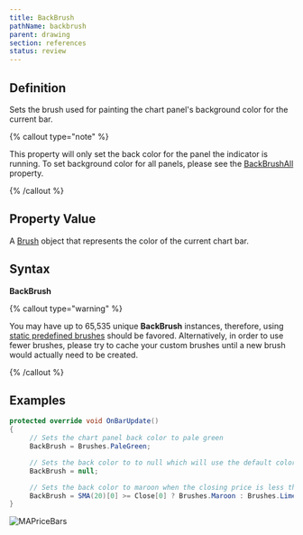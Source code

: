 ```yaml
---
title: BackBrush
pathName: backbrush
parent: drawing
section: references
status: review
---
```


## Definition

Sets the brush used for painting the chart panel's background color for the current bar.

{% callout type="note" %}

This property will only set the back color for the panel the indicator is running. To set background color for all panels, please see the [BackBrushAll](backbrushall) property.

{% /callout %}

## Property Value

A [Brush](http://msdn.microsoft.com/en-us/library/system.windows.media.brush(v=vs.110).aspx) object that represents the color of the current chart bar.

## Syntax

**BackBrush**

{% callout type="warning" %}

You may have up to 65,535 unique **BackBrush** instances, therefore, using [static predefined brushes](working_with_brushes) should be favored. Alternatively, in order to use fewer brushes, please try to cache your custom brushes until a new brush would actually need to be created.

{% /callout %}

## Examples

```csharp
protected override void OnBarUpdate()
{
     // Sets the chart panel back color to pale green
     BackBrush = Brushes.PaleGreen;

     // Sets the back color to to null which will use the default color set in the chart properties dialog window
     BackBrush = null;

     // Sets the back color to maroon when the closing price is less than the 20 period SMA // and to lime green when above (see image below)
     BackBrush = SMA(20)[0] >= Close[0] ? Brushes.Maroon : Brushes.LimeGreen;
}
```

![MAPriceBars](mapricebars.png)
